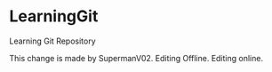 # LearningGit
Learning Git Repository 

This change is made by SupermanV02.
Editing Offline.
Editing online.
